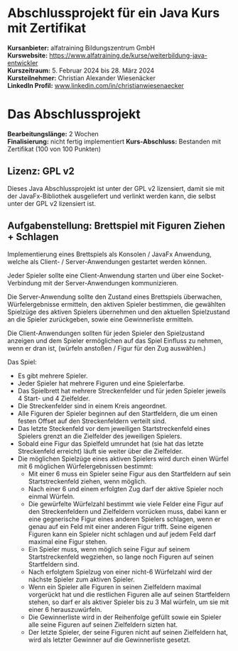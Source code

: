 # Abschlussprojekt für ein Java Kurs mit Zertifikat

**Kursanbieter:** alfatraining Bildungszentrum GmbH\
**Kurswebsite:** https://www.alfatraining.de/kurse/weiterbildung-java-entwickler \
**Kurszeitraum:** 5. Februar 2024 bis 28. März 2024\
**Kursteilnehmer:** Christian Alexander Wiesenäcker\
**LinkedIn Profil:** www.linkedin.com/in/christianwiesenaecker

# Das Abschlussprojekt

**Bearbeitungslänge:** 2 Wochen\
**Finalisierung:** nicht fertig implementiert
**Kurs-Abschluss:** Bestanden mit Zertifikat (100 von 100 Punkten)

## Lizenz: GPL v2
Dieses Java Abschlussprojekt ist unter der GPL v2 lizensiert, damit sie mit der JavaFx-Bibliothek ausgeliefert und verlinkt werden kann, die selbst unter der GPL v2 lizensiert ist.


## Aufgabenstellung: Brettspiel mit Figuren Ziehen + Schlagen

Implementierung eines Brettspiels als Konsolen / JavaFx Anwendung, welche als Client- / Server-Anwendungen gestartet werden können.

Jeder Spieler sollte eine Client-Anwendung starten und über eine Socket-Verbindung mit der Server-Anwendungen kommunizieren.

Die Server-Anwendung sollte den Zustand eines Brettspiels überwachen, Würfelergebnisse ermitteln, den aktiven Spieler bestimmen,
die gewählten Spielzüge des aktiven Spielers übernehmen und den aktuellen Spielzustand an die Spieler zurückgeben,
sowie eine Gewinnerliste ermitteln.

Die Client-Anwendungen sollten für jeden Spieler den Spielzustand anzeigen und
dem Spieler ermöglichen auf das Spiel Einfluss zu nehmen, wenn er dran ist, (würfeln anstoßen / Figur für den Zug auswählen.)


Das Spiel:
- Es gibt mehrere Spieler.
- Jeder Spieler hat mehrere Figuren und eine Spielerfarbe.
- Das Spielbrett hat mehrere Streckenfelder und für jeden Spieler jeweils 4 Start- und 4 Zielfelder.
- Die Streckenfelder sind in einem Kreis angeordnet.
- Alle Figuren der Spieler beginnen auf den Startfeldern, die um einen festen Offset auf den Streckenfeldern verteilt sind.
- Das letzte Steckenfeld vor dem jeweiligen Startstreckenfeld eines Spielers grenzt an die Zielfelder des jeweiligen Spielers.
- Sobald eine Figur das Spielfeld umrundet hat (sie hat das letzte Streckenfeld erreicht) läuft sie weiter über die Zielfelder.
- Die möglichen Spielzüge eines aktiven Spielers wird durch einen Würfel mit 6 möglichen Würfelergebnissen bestimmt:
    - Mit einer 6 muss ein Spieler seine Figur aus den Startfeldern auf sein Startstreckenfeld ziehen, wenn möglich.
    - Nach einer 6 und einem erfolgten Zug darf der aktive Spieler noch einmal Würfeln.
    - Die gewürfelte Würfelzahl bestimmt wie viele Felder eine Figur auf den Streckenfeldern und Zielfeldern vorrücken muss,
   dabei kann er eine gegnerische Figur eines anderen Spielers schlagen, wenn er genau auf ein Feld mit einer anderen Figur trifft.
   Seine eigenen Figuren kann ein Spieler nicht schlagen und auf jedem Feld darf maximal eine Figur stehen.
    - Ein Spieler muss, wenn möglich seine Figur auf seinem Startstreckenfeld wegziehen, so lange noch Figuren auf seinen Startfeldern sind.
    - Nach erfolgtem Spielzug von einer nicht-6 Würfelzahl wird der nächste Spieler zum aktiven Spieler.
    - Wenn ein Spieler alle Figuren in seinen Zielfeldern maximal vorgerückt hat und die restlichen Figuren alle auf seinen Startfeldern stehen,
   so darf er als aktiver Spieler bis zu 3 Mal würfeln, um sie mit einer 6 herauszuwürfeln.
    - Die Gewinnerliste wird in der Reihenfolge gefüllt sowie ein Spieler alle seine Figuren auf seinen Zielfeldern sizten hat.
    - Der letzte Spieler, der seine Figuren nicht auf seinen Zielfeldern hat, wird als letzter Gewinner auf die Gewinnerliste gesetzt.
